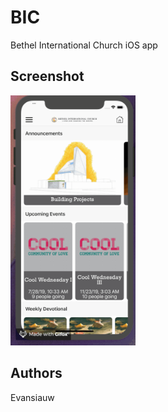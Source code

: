 # BIC
Bethel International Church iOS app

## Screenshot
<img src="https://github.com/evansiauw/BIC/blob/master/BIC.gif" width="200" height="400">

## Authors
Evansiauw

